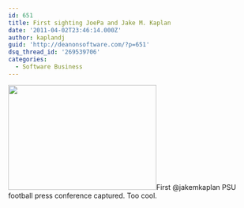```yaml
---
id: 651
title: First sighting JoePa and Jake M. Kaplan
date: '2011-04-02T23:46:14.000Z'
author: kaplandj
guid: 'http://deanonsoftware.com/?p=651'
dsq_thread_id: '269539706'
categories:
  - Software Business
---
```

[<img class="alignnone size-medium wp-image-657" title="PatriotNews" src="http://deanonsoftware.com/wp-content/uploads/2011/04/PatriotNews2-300x213.jpg" alt="" width="300" height="213" srcset="http://deanonsoftware.com/wp-content/uploads/2011/04/PatriotNews2-300x213.jpg 300w, http://deanonsoftware.com/wp-content/uploads/2011/04/PatriotNews2-1024x727.jpg 1024w" sizes="(max-width: 300px) 100vw, 300px" />](http://deanonsoftware.com/wp-content/uploads/2011/04/PatriotNews2.jpg)First @jakemkaplan PSU football press conference captured. Too cool.
